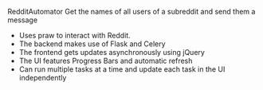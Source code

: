 RedditAutomator
Get the names of all users of a subreddit and send them a message

* Uses praw to interact with Reddit.
* The backend makes use of Flask and Celery
* The frontend gets updates asynchronously using jQuery
* The UI features Progress Bars and automatic refresh
* Can run multiple tasks at a time and update each task in the UI independently
